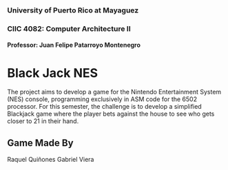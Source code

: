 ### University of Puerto Rico at Mayaguez
### CIIC 4082: Computer Architecture II
#### Professor: Juan Felipe Patarroyo Montenegro

# Black Jack NES
The project aims to develop a game for the Nintendo Entertainment System (NES) console,
programming exclusively in ASM code for the 6502 processor. For this semester, the challenge is
to develop a simplified Blackjack game where the player bets against the house to see who gets
closer to 21 in their hand.

##  Game Made By
Raquel Quiñones
Gabriel Viera